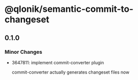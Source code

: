 # @qlonik/semantic-commit-to-changeset

## 0.1.0
### Minor Changes

- 3647811: implement commit-converter plugin
  
  commit-converter actually generates changeset files now
